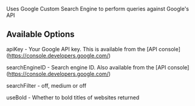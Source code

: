 Uses Google Custom Search Engine to perform queries against Google's API

## Available Options ##

apiKey - Your Google API key. This is available from the [API console] (https://console.developers.google.com/)

searchEngineID - Search engine ID. Also available from the [API console] (https://console.developers.google.com/)

searchFilter - off, medium or off

useBold - Whether to bold titles of websites returned